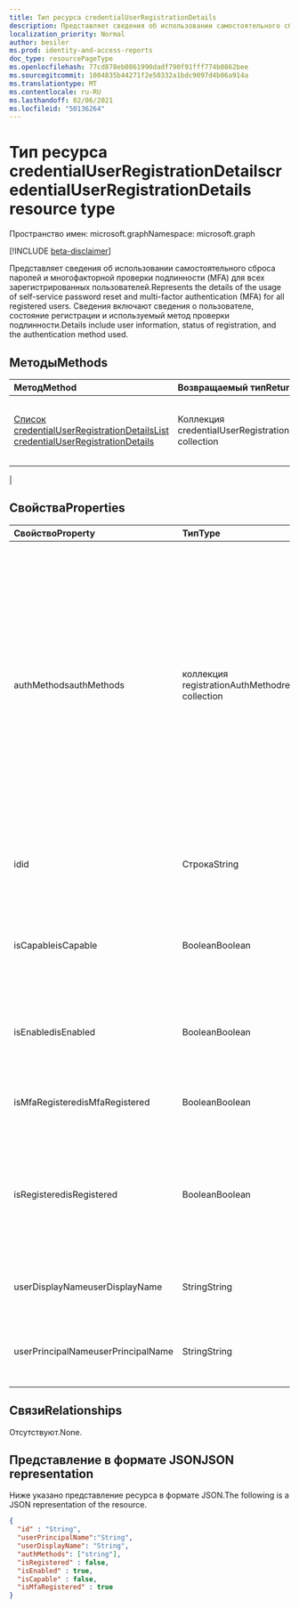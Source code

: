 ```yaml
---
title: Тип ресурса credentialUserRegistrationDetails
description: Представляет сведения об использовании самостоятельного сброса пароля и многофакторной проверки подлинности (MFA) для всех зарегистрированных пользователей.
localization_priority: Normal
author: besiler
ms.prod: identity-and-access-reports
doc_type: resourcePageType
ms.openlocfilehash: 77cd878eb0861990dadf790f91fff774b0862bee
ms.sourcegitcommit: 1004835b44271f2e50332a1bdc9097d4b06a914a
ms.translationtype: MT
ms.contentlocale: ru-RU
ms.lasthandoff: 02/06/2021
ms.locfileid: "50136264"
---
```

# <a name="credentialuserregistrationdetails-resource-type"></a><span data-ttu-id="6d8ff-103">Тип ресурса credentialUserRegistrationDetails</span><span class="sxs-lookup"><span data-stu-id="6d8ff-103">credentialUserRegistrationDetails resource type</span></span>

<span data-ttu-id="6d8ff-104">Пространство имен: microsoft.graph</span><span class="sxs-lookup"><span data-stu-id="6d8ff-104">Namespace: microsoft.graph</span></span>

[!INCLUDE [beta-disclaimer](../../includes/beta-disclaimer.md)]

<span data-ttu-id="6d8ff-105">Представляет сведения об использовании самостоятельного сброса паролей и многофакторной проверки подлинности (MFA) для всех зарегистрированных пользователей.</span><span class="sxs-lookup"><span data-stu-id="6d8ff-105">Represents the details of the usage of self-service password reset and multi-factor authentication (MFA) for all registered users.</span></span> <span data-ttu-id="6d8ff-106">Сведения включают сведения о пользователе, состояние регистрации и используемый метод проверки подлинности.</span><span class="sxs-lookup"><span data-stu-id="6d8ff-106">Details include user information, status of registration, and the authentication method used.</span></span>

## <a name="methods"></a><span data-ttu-id="6d8ff-107">Методы</span><span class="sxs-lookup"><span data-stu-id="6d8ff-107">Methods</span></span>

| <span data-ttu-id="6d8ff-108">Метод</span><span class="sxs-lookup"><span data-stu-id="6d8ff-108">Method</span></span>       | <span data-ttu-id="6d8ff-109">Возвращаемый тип</span><span class="sxs-lookup"><span data-stu-id="6d8ff-109">Return Type</span></span> | <span data-ttu-id="6d8ff-110">Описание</span><span class="sxs-lookup"><span data-stu-id="6d8ff-110">Description</span></span> |
|:-------------|:------------|:------------|
| [<span data-ttu-id="6d8ff-111">Список credentialUserRegistrationDetails</span><span class="sxs-lookup"><span data-stu-id="6d8ff-111">List credentialUserRegistrationDetails</span></span>](../api/reportroot-list-credentialuserregistrationdetails.md) | <span data-ttu-id="6d8ff-112">Коллекция credentialUserRegistrationDetails</span><span class="sxs-lookup"><span data-stu-id="6d8ff-112">credentialUserRegistrationDetails collection</span></span> | <span data-ttu-id="6d8ff-113">Получите список объектов [credentialUserRegistrationDetails](../resources/credentialuserregistrationdetails.md) для данного клиента.</span><span class="sxs-lookup"><span data-stu-id="6d8ff-113">Get a list of [credentialUserRegistrationDetails](../resources/credentialuserregistrationdetails.md) objects for a given tenant.</span></span>
 |

## <a name="properties"></a><span data-ttu-id="6d8ff-114">Свойства</span><span class="sxs-lookup"><span data-stu-id="6d8ff-114">Properties</span></span>

| <span data-ttu-id="6d8ff-115">Свойство</span><span class="sxs-lookup"><span data-stu-id="6d8ff-115">Property</span></span>     | <span data-ttu-id="6d8ff-116">Тип</span><span class="sxs-lookup"><span data-stu-id="6d8ff-116">Type</span></span>        | <span data-ttu-id="6d8ff-117">Описание</span><span class="sxs-lookup"><span data-stu-id="6d8ff-117">Description</span></span> |
|:-------------|:------------|:------------|
| <span data-ttu-id="6d8ff-118">authMethods</span><span class="sxs-lookup"><span data-stu-id="6d8ff-118">authMethods</span></span> | <span data-ttu-id="6d8ff-119">коллекция registrationAuthMethod</span><span class="sxs-lookup"><span data-stu-id="6d8ff-119">registrationAuthMethod collection</span></span> | <span data-ttu-id="6d8ff-120">Представляет метод проверки подлинности, зарегистрированный пользователем.</span><span class="sxs-lookup"><span data-stu-id="6d8ff-120">Represents the authentication method that the user has registered.</span></span> <span data-ttu-id="6d8ff-121">Возможные значения: , , , (используется только для самостоятельного сброса `email` `mobilePhone` `officePhone` `securityQuestion` пароля), `appNotification` , и `appCode` `alternateMobilePhone` (поддерживается только при регистрации).</span><span class="sxs-lookup"><span data-stu-id="6d8ff-121">Possible values are: `email`, `mobilePhone`, `officePhone`, `securityQuestion` (only used for self-service password reset), `appNotification`, `appCode`, and `alternateMobilePhone` (supported only in registration).</span></span> |
| <span data-ttu-id="6d8ff-122">id</span><span class="sxs-lookup"><span data-stu-id="6d8ff-122">id</span></span> | <span data-ttu-id="6d8ff-123">Строка</span><span class="sxs-lookup"><span data-stu-id="6d8ff-123">String</span></span> | <span data-ttu-id="6d8ff-124">Уникальный идентификатор действия.</span><span class="sxs-lookup"><span data-stu-id="6d8ff-124">The unique identifier for the activity.</span></span> <span data-ttu-id="6d8ff-125">Только для чтения.</span><span class="sxs-lookup"><span data-stu-id="6d8ff-125">Read-only.</span></span>|
| <span data-ttu-id="6d8ff-126">isCapable</span><span class="sxs-lookup"><span data-stu-id="6d8ff-126">isCapable</span></span> | <span data-ttu-id="6d8ff-127">Boolean</span><span class="sxs-lookup"><span data-stu-id="6d8ff-127">Boolean</span></span> | <span data-ttu-id="6d8ff-128">Указывает, готов ли пользователь к самостоятельному сбросу пароля или MFA.</span><span class="sxs-lookup"><span data-stu-id="6d8ff-128">Indicates whether the user is ready to perform self-service password reset or MFA.</span></span> |
| <span data-ttu-id="6d8ff-129">isEnabled</span><span class="sxs-lookup"><span data-stu-id="6d8ff-129">isEnabled</span></span> | <span data-ttu-id="6d8ff-130">Boolean</span><span class="sxs-lookup"><span data-stu-id="6d8ff-130">Boolean</span></span> | <span data-ttu-id="6d8ff-131">Не сообщает, включен ли для пользователя самостоятельный сброс пароля.</span><span class="sxs-lookup"><span data-stu-id="6d8ff-131">Indiciates whether the user enabled to perform self-service password reset.</span></span> |
| <span data-ttu-id="6d8ff-132">isMfaRegistered</span><span class="sxs-lookup"><span data-stu-id="6d8ff-132">isMfaRegistered</span></span> | <span data-ttu-id="6d8ff-133">Boolean</span><span class="sxs-lookup"><span data-stu-id="6d8ff-133">Boolean</span></span> | <span data-ttu-id="6d8ff-134">Не сообщает, зарегистрирован ли пользователь для MFA.</span><span class="sxs-lookup"><span data-stu-id="6d8ff-134">Indiciates whether the user is registered for MFA.</span></span> |
| <span data-ttu-id="6d8ff-135">isRegistered</span><span class="sxs-lookup"><span data-stu-id="6d8ff-135">isRegistered</span></span> | <span data-ttu-id="6d8ff-136">Boolean</span><span class="sxs-lookup"><span data-stu-id="6d8ff-136">Boolean</span></span> | <span data-ttu-id="6d8ff-137">Указывает, зарегистрирован ли пользователь какие-либо методы проверки подлинности для самостоятельного сброса пароля.</span><span class="sxs-lookup"><span data-stu-id="6d8ff-137">Indicates whether the user has registered any authentication methods for self-service password reset.</span></span> |
| <span data-ttu-id="6d8ff-138">userDisplayName</span><span class="sxs-lookup"><span data-stu-id="6d8ff-138">userDisplayName</span></span> | <span data-ttu-id="6d8ff-139">String</span><span class="sxs-lookup"><span data-stu-id="6d8ff-139">String</span></span> | <span data-ttu-id="6d8ff-140">Предоставляет имя соответствующего пользователя.</span><span class="sxs-lookup"><span data-stu-id="6d8ff-140">Provides the user name of the corresponding user.</span></span> |
| <span data-ttu-id="6d8ff-141">userPrincipalName</span><span class="sxs-lookup"><span data-stu-id="6d8ff-141">userPrincipalName</span></span> | <span data-ttu-id="6d8ff-142">String</span><span class="sxs-lookup"><span data-stu-id="6d8ff-142">String</span></span> | <span data-ttu-id="6d8ff-143">Предоставляет имя основного пользователя соответствующего пользователя.</span><span class="sxs-lookup"><span data-stu-id="6d8ff-143">Provides the user principal name of the corresponding user.</span></span> |

## <a name="relationships"></a><span data-ttu-id="6d8ff-144">Связи</span><span class="sxs-lookup"><span data-stu-id="6d8ff-144">Relationships</span></span>

<span data-ttu-id="6d8ff-145">Отсутствуют.</span><span class="sxs-lookup"><span data-stu-id="6d8ff-145">None.</span></span>

## <a name="json-representation"></a><span data-ttu-id="6d8ff-146">Представление в формате JSON</span><span class="sxs-lookup"><span data-stu-id="6d8ff-146">JSON representation</span></span>

<span data-ttu-id="6d8ff-147">Ниже указано представление ресурса в формате JSON.</span><span class="sxs-lookup"><span data-stu-id="6d8ff-147">The following is a JSON representation of the resource.</span></span>

<!-- {
  "blockType": "resource",
  "optionalProperties": [

  ],
  "@odata.type": "microsoft.graph.credentialUserRegistrationDetails",
  "baseType": "",
  "keyProperty": "id"
}-->

```json
{
  "id" : "String",
  "userPrincipalName":"String",
  "userDisplayName": "String",
  "authMethods": ["string"],
  "isRegistered" : false,
  "isEnabled" : true,
  "isCapable" : false,
  "isMfaRegistered" : true
}
```

<!-- uuid: 16cd6b66-4b1a-43a1-adaf-3a886856ed98
2019-02-04 14:57:30 UTC -->
<!-- {
  "type": "#page.annotation",
  "description": "credentialUserRegistrationDetails resource",
  "keywords": "",
  "section": "documentation",
  "tocPath": ""
}-->


